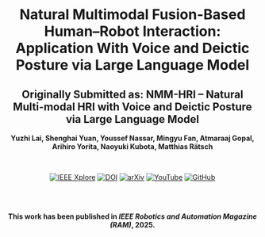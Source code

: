 <div align="center">
  <h1>Natural Multimodal Fusion-Based Human–Robot Interaction: Application With Voice and Deictic Posture via Large Language Model</h1>
  <h2>Originally Submitted as: NMM-HRI – Natural Multi-modal HRI with Voice and Deictic Posture via Large Language Model</h2>
  <p><strong>Yuzhi Lai, Shenghai Yuan, Youssef Nassar, Mingyu Fan, Atmaraaj Gopal, Arihiro Yorita, Naoyuki Kubota, Matthias Rätsch</strong></p>
  <br>

  [![IEEE Xplore](https://img.shields.io/badge/IEEE-Paper-blue)](https://ieeexplore.ieee.org/document/10910098)
  [![DOI](https://img.shields.io/badge/DOI-10.1109%2FMRA.2025.3543957-blue)](https://doi.org/10.1109/MRA.2025.3543957)
  [![arXiv](https://img.shields.io/badge/arXiv-2501.00785-b31b1b.svg)](https://arxiv.org/abs/2501.00785)
  [![YouTube](https://img.shields.io/badge/YouTube-FF0000?logo=youtube&logoColor=white)](https://youtu.be/pv9Q4zOgBnk)
  [![GitHub](https://img.shields.io/badge/Code-Repository-black?logo=github)](https://github.com/laiyuzhi/NMM-HRI)

  <br><br>

  <strong>This work has been published in <i>IEEE Robotics and Automation Magazine (RAM)</i>, 2025.</strong>
</div>
